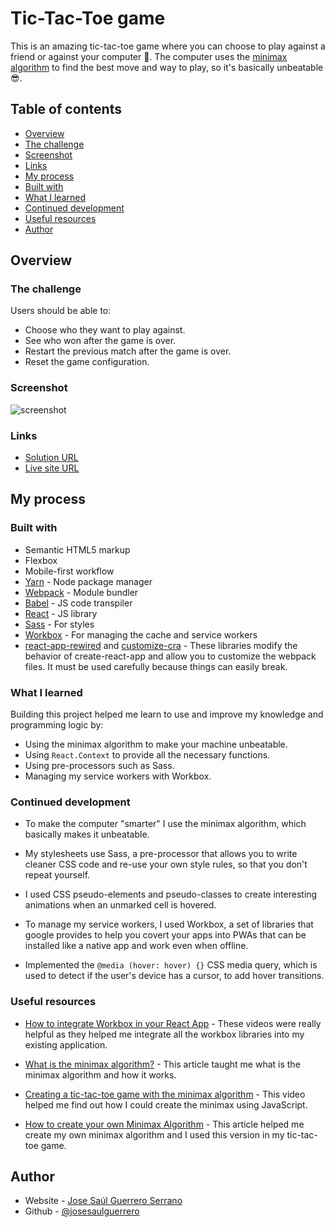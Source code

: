 # Tic-Tac-Toe game

This is an amazing tic-tac-toe game where you can choose to play against a friend or against your computer 🤖. The computer uses the [minimax algorithm](https://www.geeksforgeeks.org/minimax-algorithm-in-game-theory-set-1-introduction/?ref=lbp) to find the best move and way to play, so it's basically unbeatable 😎.

## Table of contents

-   [Overview](#overview)
-   [The challenge](#the-challenge)
-   [Screenshot](#screenshot)
-   [Links](#links)
-   [My process](#my-process)
-   [Built with](#built-with)
-   [What I learned](#what-i-learned)
-   [Continued development](#continued-development)
-   [Useful resources](#useful-resources)
-   [Author](#author)

## Overview

### The challenge

Users should be able to:

-   Choose who they want to play against.
-   See who won after the game is over.
-   Restart the previous match after the game is over.
-   Reset the game configuration.

### Screenshot

![screenshot](https://i.postimg.cc/Qtkd79c5/funny-tic-tac-toe-netlify-app.png)

### Links

-   [Solution URL](https://github.com/josesaulguerrero/tic-tac-toe)
-   [Live site URL ](https://funny-tic-tac-toe.netlify.app/)

## My process

### Built with

-   Semantic HTML5 markup
-   Flexbox
-   Mobile-first workflow
-   [Yarn](https://yarnpkg.com/) - Node package manager
-   [Webpack](https://webpack.js.org/) - Module bundler
-   [Babel](https://babeljs.io/) - JS code transpiler
-   [React](https://reactjs.org/) - JS library
-   [Sass](https://sass-lang.com/) - For styles
-   [Workbox](https://developers.google.com/web/tools/workbox/guides/get-started) - For managing the cache and service workers
-   [react-app-rewired](https://github.com/timarney/react-app-rewired) and [customize-cra](https://github.com/arackaf/customize-cra) - These libraries modify the behavior of create-react-app and allow you to customize the webpack files. It must be used carefully because things can easily break.

### What I learned

Building this project helped me learn to use and improve my knowledge and programming logic by:

-   Using the minimax algorithm to make your machine unbeatable.
-   Using `React.Context` to provide all the necessary functions.
-   Using pre-processors such as Sass.
-   Managing my service workers with Workbox.

### Continued development

-   To make the computer "smarter" I use the minimax algorithm, which basically makes it unbeatable.

-   My stylesheets use Sass, a pre-processor that allows you to write cleaner CSS code and re-use your own style rules, so that you don't repeat yourself.

-   I used CSS pseudo-elements and pseudo-classes to create interesting animations when an unmarked cell is hovered.

-   To manage my service workers, I used Workbox, a set of libraries that google provides to help you covert your apps into PWAs that can be installed like a native app and work even when offline.

-   Implemented the `@media (hover: hover) {}` CSS media query, which is used to detect if the user's device has a cursor, to add hover transitions.

### Useful resources

-   [How to integrate Workbox in your React App](https://www.youtube.com/watch?v=uKNLaleXztc&list=PLD8nQCAhR3tTXYOhau-RTfZQ4uGvco7XQ&ab_channel=ImranSayed-CodeytekAcademy) - These videos were really helpful as they helped me integrate all the workbox libraries into my existing application.

-   [What is the minimax algorithm?](https://www.geeksforgeeks.org/minimax-algorithm-in-game-theory-set-1-introduction/?ref=lbp) - This article taught me what is the minimax algorithm and how it works.

-   [Creating a tic-tac-toe game with the minimax algorithm](https://www.youtube.com/watch?v=trKjYdBASyQ&t=1134s) - This video helped me find out how I could create the minimax using JavaScript.

-   [How to create your own Minimax Algorithm](https://www.freecodecamp.org/news/minimax-algorithm-guide-how-to-create-an-unbeatable-ai/) - This article helped me create my own minimax algorithm and I used this version in my tic-tac-toe game.

## Author

-   Website - [Jose Saúl Guerrero Serrano](https://joseguerreroserrano.netlify.app/)
-   Github - [@josesaulguerrero](https://github.com/josesaulguerrero)
